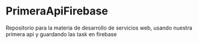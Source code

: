 # PrimeraApiFirebase
Repositorio para la materia de desarrollo de servicios web, usando nuestra primera api y guardando las task en firebase
